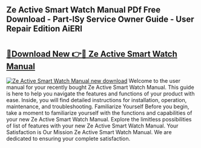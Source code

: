 ## Ze Active Smart Watch Manual PDf Free Download - Part-lSy Service Owner Guide - User Repair Edition AiERl

# <h2><a href="http://cf12016.oget.top/?id=Ze+Active+Smart+Watch+Manual">🔗Download New 👉🔴 Ze Active Smart Watch Manual</a></h2>

[![Ze Active Smart Watch Manual new download](https://i.imgur.com/5g1atiW.png)](http://cf12016.oget.top/?id=Ze+Active+Smart+Watch+Manual)
Welcome to the user manual for your recently bought Ze Active Smart Watch Manual. This guide is here to help you navigate the features and functions of your product with ease. Inside, you will find detailed instructions for installation, operation, maintenance, and troubleshooting. Familiarize Yourself Before you begin, take a moment to familiarize yourself with the functions and capabilities of your new Ze Active Smart Watch Manual. Explore the limitless possibilities of list of features with your new Ze Active Smart Watch Manual. Your Satisfaction is Our Mission Ze Active Smart Watch Manual. We are dedicated to ensuring your complete satisfaction.
